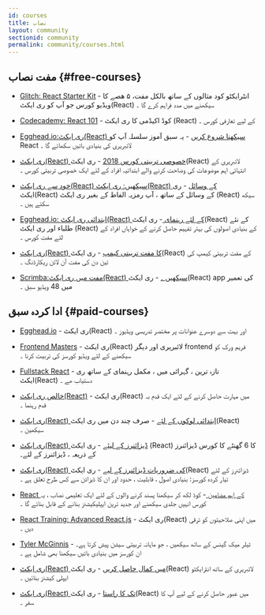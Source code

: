 ```yaml
---
id: courses
title: نصاب
layout: community
sectionid: community
permalink: community/courses.html
---
```


## مفت نصاب {#free-courses}

- [Glitch: React Starter Kit](https://glitch.com/glimmer/post/react-starter-kit/) - انٹرایکٹو کود مثالوں کے ساتھ بالکل مفت، ۵ ھصے کا ویڈیو کورس جو آپ کو ری ایکٹ(React) سیکھنے میں مدد فراہم کرے گا ۔

- [Codecademy: React 101](https://www.codecademy.com/learn/react-101) - کوڈ اکیڈمی کا ری ایکٹ (React) کے لیے تعارفی کورس ۔

- [Egghead.io:ری ایکٹ(React) سیکھنا شروع کریں](https://egghead.io/courses/start-learning-react) - یہ سبق آموز سلسلہ آپ کو React  لائبریری کی بنیادی باتیں سکھائے گا ۔  

- [ری ایکٹ(React) خصوصی تربیتی کورس 2018](https://www.youtube.com/watch?v=Ke90Tje7VS0) - ری ایکٹ(React) لائبریری کے انتہائی اہم موضوعات کی وضاحت کرنے والے ابتدائیہ افراد کے لئے ایک خصوصی تربیتی کورس ۔

- [خود سے ری ایکٹ(React) سیکھیں: ری ایکٹ(React) کے وسائل](https://reactarmory.com/guides/learn-react-by-itself) - ری ایکٹ(React) کے وسائل کے ساتھ ، آپ رمزيہ الفاظ  کے بغیر ری ایکٹ (React) سیکھ سکتے ہیں ۔ 


- [Egghead.io: ابتدائی ری ایکٹ(React) کے لئے رہنمای ](https://egghead.io/courses/the-beginner-s-guide-to-reactjs) - ری ایکٹ(React) کے نئے طلباء اور ری ایکٹ (React) کے بنیادی اصولوں کی بہتر تفہیم حاصل کرنے کے خواہاں افراد کے لئے مفت کورس ۔

- [ری ایکٹ(React) کا مفت تربیتی کیمپ](https://tylermcginnis.com/free-react-bootcamp/) - ری ایکٹ(React) کے مفت تربیتی کیمپ کی تین دن کی مفت آن لائن ریکارڈنگ ۔

- [Scrimba:مفت میں ری ایکٹ(React) سیکھیں ۔](https://scrimba.com/g/glearnreact) - ری ایکٹ(React) app کی تعمیر میں 48 ویڈیو سبق ۔

## ادا کردہ سبق {#paid-courses}

- [Egghead.io](https://egghead.io/browse/frameworks/react) - ری ایکٹ(React) اور بہت سے دوسرے عنوانات پر مختصر تدریسی ویڈیوز ۔


- [Frontend Masters](https://frontendmasters.com/courses/) - ری ایکٹ(React) لائبریری اور دیگر frontend فریم ورک کو سیکھنے کے لئے ویڈیو کورسز کی تربیت کرنا ۔

- [Fullstack React](https://www.fullstackreact.com/) - تازہ ترین ، گہرائی میں ، مکمل رہنمای کے ساتھ ری ایکٹ(React) دستیاب ھے ۔

- [خالص ری ایکٹ(React)](https://daveceddia.com/pure-react/) - ری ایکٹ(React) میں مہارت حاصل کرنے کے لئے ایک قدم بہ قدم رہنما ۔

- [ری ایکٹ(React) ابتدائی لوکوں کے لئے](https://reactforbeginners.com/) - صرف چند دن میں ری ایکٹ(React) سیکھین ۔

- [ری ایکٹ(React) ڈیزائنرز کے لیئے](https://designcode.io/react) - ری ایکٹ (React) کا 6 گھنٹے کا کورس ڈیزائنرز کے ذریعہ ، ڈیزائنرز کے لئے۔

- [ری ایکٹ(React) کی ضروریات ڈیزائنرز کے لیے](https://learnreact.design) - ری ایکٹ(React)
 ڈیزائنرز کے لئے تیار کردہ کورسز: بنیادی اصول ، قابلیت ، حدود اور ان کا ڈیزائن سے کس طرح تعلق ہے ۔

- [React کے اہم مضامین ](https://learnreact.com/lessons/2018-essential-react-1-overview) - کوڈ لکھ کر سیکھنا پسند کرنے والوں کے لئے ایک تعلیمی نصاب ، یہ کورس انہیں جلدی سیکھنے اور جدید ترین ایپلیکیشنز بنانے کے قابل بنائے گا ۔


- [React Training: Advanced React.js](https://courses.reacttraining.com/p/advanced-react) - ری ایکٹ(React) میں اپنی صلاحیتوں کو ترقی دیں ۔

- [Tyler McGinnis](https://tylermcginnis.com/courses) - ٹیلر میک گینس کے ساتھ سیکھیں ، جو ماہانہ تربیتی سیشن پیش کرتا ہے۔ ان کورسز میں بنیادی باتیں سیکھنا بھی  شامل ہے ۔

- [ری ایکٹ(React) میں کمال حاصل کریں](https://codewithmosh.com/p/mastering-react/) - ری ایکٹ(React) لائبریری کے ساتھ انٹرایکٹو ایپلی کیشنز بنائیں ۔

- [ری ایکٹ(React) تک کا راستا](https://www.roadtoreact.com/) - ری ایکٹ(React) میں عبور حاصل کرنے کے لیے آپ کا سفر ۔



